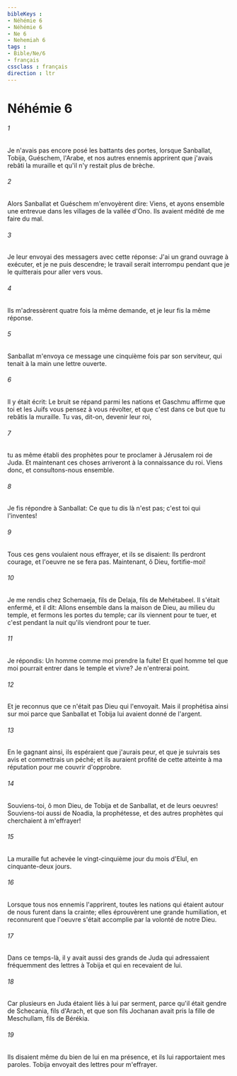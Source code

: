 ```yaml
---
bibleKeys : 
- Néhémie 6
- Néhémie 6
- Ne 6
- Nehemiah 6
tags : 
- Bible/Ne/6
- français
cssclass : français
direction : ltr
---
```


# Néhémie 6

###### 1
Je n'avais pas encore posé les battants des portes, lorsque Sanballat, Tobija, Guéschem, l'Arabe, et nos autres ennemis apprirent que j'avais rebâti la muraille et qu'il n'y restait plus de brèche.
###### 2
Alors Sanballat et Guéschem m'envoyèrent dire: Viens, et ayons ensemble une entrevue dans les villages de la vallée d'Ono. Ils avaient médité de me faire du mal.
###### 3
Je leur envoyai des messagers avec cette réponse: J'ai un grand ouvrage à exécuter, et je ne puis descendre; le travail serait interrompu pendant que je le quitterais pour aller vers vous.
###### 4
Ils m'adressèrent quatre fois la même demande, et je leur fis la même réponse.
###### 5
Sanballat m'envoya ce message une cinquième fois par son serviteur, qui tenait à la main une lettre ouverte.
###### 6
Il y était écrit: Le bruit se répand parmi les nations et Gaschmu affirme que toi et les Juifs vous pensez à vous révolter, et que c'est dans ce but que tu rebâtis la muraille. Tu vas, dit-on, devenir leur roi,
###### 7
tu as même établi des prophètes pour te proclamer à Jérusalem roi de Juda. Et maintenant ces choses arriveront à la connaissance du roi. Viens donc, et consultons-nous ensemble.
###### 8
Je fis répondre à Sanballat: Ce que tu dis là n'est pas; c'est toi qui l'inventes!
###### 9
Tous ces gens voulaient nous effrayer, et ils se disaient: Ils perdront courage, et l'oeuvre ne se fera pas. Maintenant, ô Dieu, fortifie-moi!
###### 10
Je me rendis chez Schemaeja, fils de Delaja, fils de Mehétabeel. Il s'était enfermé, et il dit: Allons ensemble dans la maison de Dieu, au milieu du temple, et fermons les portes du temple; car ils viennent pour te tuer, et c'est pendant la nuit qu'ils viendront pour te tuer.
###### 11
Je répondis: Un homme comme moi prendre la fuite! Et quel homme tel que moi pourrait entrer dans le temple et vivre? Je n'entrerai point.
###### 12
Et je reconnus que ce n'était pas Dieu qui l'envoyait. Mais il prophétisa ainsi sur moi parce que Sanballat et Tobija lui avaient donné de l'argent.
###### 13
En le gagnant ainsi, ils espéraient que j'aurais peur, et que je suivrais ses avis et commettrais un péché; et ils auraient profité de cette atteinte à ma réputation pour me couvrir d'opprobre.
###### 14
Souviens-toi, ô mon Dieu, de Tobija et de Sanballat, et de leurs oeuvres! Souviens-toi aussi de Noadia, la prophétesse, et des autres prophètes qui cherchaient à m'effrayer!
###### 15
La muraille fut achevée le vingt-cinquième jour du mois d'Elul, en cinquante-deux jours.
###### 16
Lorsque tous nos ennemis l'apprirent, toutes les nations qui étaient autour de nous furent dans la crainte; elles éprouvèrent une grande humiliation, et reconnurent que l'oeuvre s'était accomplie par la volonté de notre Dieu.
###### 17
Dans ce temps-là, il y avait aussi des grands de Juda qui adressaient fréquemment des lettres à Tobija et qui en recevaient de lui.
###### 18
Car plusieurs en Juda étaient liés à lui par serment, parce qu'il était gendre de Schecania, fils d'Arach, et que son fils Jochanan avait pris la fille de Meschullam, fils de Bérékia.
###### 19
Ils disaient même du bien de lui en ma présence, et ils lui rapportaient mes paroles. Tobija envoyait des lettres pour m'effrayer.
